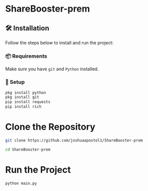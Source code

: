 # ShareBooster-prem

## 🛠 Installation

Follow the steps below to install and run the project:

### 📦 Requirements

Make sure you have `git` and `Python` installed.

### 🔧 Setup

```bash
pkg install python
pkg install git
pip install requests
pip install rich
```
# Clone the Repository
```bash
git clone https://github.com/joshuaapostol1/ShareBooster-prem

cd ShareBooster-prem
```

# Run the Project

```bash
python main.py
```
